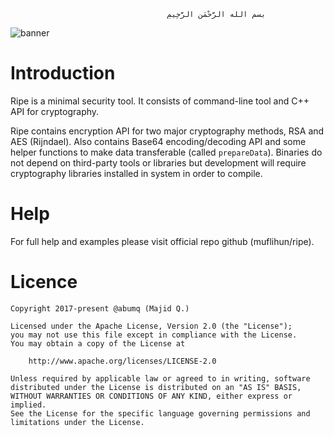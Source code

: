                                        ‫بسم الله الرَّحْمَنِ الرَّحِيمِ

![banner]
    
# Introduction
Ripe is a minimal security tool. It consists of command-line tool and C++ API for cryptography.

Ripe contains encryption API for two major cryptography methods, RSA and AES (Rijndael). Also contains Base64 encoding/decoding API and some helper functions to make data transferable (called `prepareData`). Binaries do not depend on third-party tools or libraries but development will require cryptography libraries installed in system in order to compile.

# Help
For full help and examples please visit official repo github (muflihun/ripe).

# Licence

```
Copyright 2017-present @abumq (Majid Q.)

Licensed under the Apache License, Version 2.0 (the "License");
you may not use this file except in compliance with the License.
You may obtain a copy of the License at

    http://www.apache.org/licenses/LICENSE-2.0

Unless required by applicable law or agreed to in writing, software
distributed under the License is distributed on an "AS IS" BASIS,
WITHOUT WARRANTIES OR CONDITIONS OF ANY KIND, either express or implied.
See the License for the specific language governing permissions and
limitations under the License.
```

  [banner]: https://raw.githubusercontent.com/abumq/ripe/master/ripe.png?
